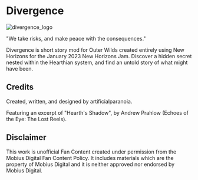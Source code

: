 # Divergence
![divergence_logo](https://user-images.githubusercontent.com/78282407/213965486-e8fc8417-2762-4867-ae5e-7dab502d8e6e.png)

"We take risks, and make peace with the consequences."

Divergence is short story mod for Outer Wilds created entirely using New Horizons for the January 2023 New Horizons Jam. Discover a hidden secret nested within the Hearthian system, and find an untold story of what might have been.

## Credits

Created, written, and designed by artificialparanoia.

Featuring an excerpt of "Hearth's Shadow", by Andrew Prahlow (Echoes of the Eye: The Lost Reels).

## Disclaimer

This work is unofficial Fan Content created under permission from the Mobius Digital Fan Content Policy. It includes materials which are the property of Mobius Digital and it is neither approved nor endorsed by Mobius Digital.

